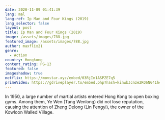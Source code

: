 ```yaml
---
date: 2020-11-09 01:41:39
lang: mal
lang-ref: Ip Man and Four Kings (2019)
lang_selector: false
layout: post
title: Ip Man and Four Kings (2019)
image: /assets/images/788.jpg
featured_image: /assets/images/788.jpg
author: maxflix21
genre:
  - Action
country: Hongkong
content_rating: PG-13
featured: false
imageshadow: true
netflix: https://movstar.xyz/embed/03RjIm1ASPZE7q5
primeVideo: https://gdriveplayer.to/embed.php?hash=kinwbJcnze2RQ6NG41hcnwamNy%252BvJpXO8xSsGgkngbzfkAsIe1eVwfykSoi2bvfsNgNvUtGCq4ZrDbBcNT6QdSaPnEUE%252FSi7FprriX94UNaurBT3FEFaFmGynqeQGoVrCvZropStlZtOm%252B9Emdl%252Fz2SyC3K3CrHv75mOdR%252FptSj3GuhbwcN0OAAIA%252Fnm6nS6HAtmQpP2WhX0XiXytNDqraEVPbUB8u4sWwaqhKcutHupSOyKUAcRUK%252BSFlURzlXSBrrq0cdFtLKo58RWiOWrpyU1ZHMuWYbAYtis7dfID6t2UQ8xKXId4QcmHQ3ITEY6vlpz%252FGTTo49Z%252BIQ0LJAL7robyQw%252FyicGy056eMs279LXlTYtvv6QT3N1wO%252B%252Fbj%252Bu8%253D
---
```

In 1950, a large number of martial artists entered Hong Kong to open boxing gyms. Among them, Ye Wen (Tang Wenlong) did not lose reputation, causing the attention of Zheng Delong (Lin Fengyi), the owner of the Kowloon Walled Village.